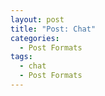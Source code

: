 ```yaml
---
layout: post
title: "Post: Chat"
categories:
  - Post Formats
tags:
  - chat
  - Post Formats
---
```

